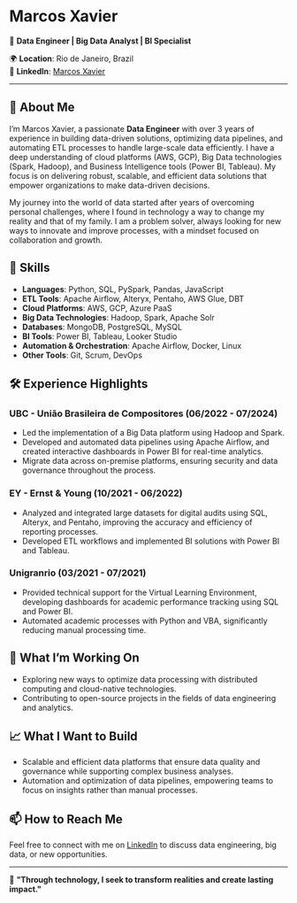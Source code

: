 # Marcos Xavier

🎯 **Data Engineer | Big Data Analyst | BI Specialist**


🌍 **Location**: Rio de Janeiro, Brazil  
💼 **LinkedIn**: [Marcos Xavier](https://linkedin.com/in/marcos-s-xavier/)

---

## 👋 About Me

I’m Marcos Xavier, a passionate **Data Engineer** with over 3 years of experience in building data-driven solutions, optimizing data pipelines, and automating ETL processes to handle large-scale data efficiently. I have a deep understanding of cloud platforms (AWS, GCP), Big Data technologies (Spark, Hadoop), and Business Intelligence tools (Power BI, Tableau). My focus is on delivering robust, scalable, and efficient data solutions that empower organizations to make data-driven decisions.

My journey into the world of data started after years of overcoming personal challenges, where I found in technology a way to change my reality and that of my family. I am a problem solver, always looking for new ways to innovate and improve processes, with a mindset focused on collaboration and growth.

## 🚀 Skills

- **Languages**: Python, SQL, PySpark, Pandas, JavaScript
- **ETL Tools**: Apache Airflow, Alteryx, Pentaho, AWS Glue, DBT
- **Cloud Platforms**: AWS, GCP, Azure PaaS
- **Big Data Technologies**: Hadoop, Spark, Apache Solr
- **Databases**: MongoDB, PostgreSQL, MySQL
- **BI Tools**: Power BI, Tableau, Looker Studio
- **Automation & Orchestration**: Apache Airflow, Docker, Linux
- **Other Tools**: Git, Scrum, DevOps

## 🛠 Experience Highlights

### UBC - União Brasileira de Compositores (06/2022 - 07/2024)
- Led the implementation of a Big Data platform using Hadoop and Spark.
- Developed and automated data pipelines using Apache Airflow, and created interactive dashboards in Power BI for real-time analytics.
- Migrate data across on-premise platforms, ensuring security and data governance throughout the process.

### EY - Ernst & Young (10/2021 - 06/2022)
- Analyzed and integrated large datasets for digital audits using SQL, Alteryx, and Pentaho, improving the accuracy and efficiency of reporting processes.
- Developed ETL workflows and implemented BI solutions with Power BI and Tableau.

### Unigranrio (03/2021 - 07/2021)
- Provided technical support for the Virtual Learning Environment, developing dashboards for academic performance tracking using SQL and Power BI.
- Automated academic processes with Python and VBA, significantly reducing manual processing time.

## 🌱 What I’m Working On

- Exploring new ways to optimize data processing with distributed computing and cloud-native technologies.
- Contributing to open-source projects in the fields of data engineering and analytics.

## 📈 What I Want to Build

- Scalable and efficient data platforms that ensure data quality and governance while supporting complex business analyses.
- Automation and optimization of data pipelines, empowering teams to focus on insights rather than manual processes.

## 📫 How to Reach Me

Feel free to connect with me on [LinkedIn](https://linkedin.com/in/marcos-s-xavier/) to discuss data engineering, big data, or new opportunities.

---

🌟 **"Through technology, I seek to transform realities and create lasting impact."**

